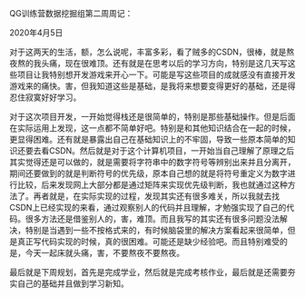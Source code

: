 QG训练营数据挖掘组第二周周记：

2020年4月5日

​		对于这两天的生活，额，怎么说呢，丰富多彩，看了贼多的CSDN，很棒，就是熬夜熬的我头痛，现在很难顶。还有就是在思考以后的学习方向，特别是这几天写这些项目让我特别想开发游戏来开心一下。可能是写这些项目的成就感没有直接开发游戏来的痛快。害，但我知道这些是基础，是我将来想要变得更好的基础，还是得忍住寂寞好好学习。

​		对于这次项目开发，一开始觉得栈还是很简单的，特别是那些基础操作。但是后面在实际运用上发现，这一点都不简单好吧。特别是和其他知识结合在一起的时候，更显得困难。还有就是暴露出自己在基础知识上的不牢固，导致一些原本简单的知识还要去看CSDN。然后就是对于这个计算机项目，一开始当自己理解了原理之后其实觉得还是可以做的，就是需要将字符串中的数字符号等辨别出来并且分离开，期间还要做到的就是判断符号的优先级，原本自己想的就是将符号重定义为数字进行比较，后来发现网上大部分都是通过矩阵来实现优先级判断，我也就通过这种方法了。再者就是，在实际实现的过程，发现其实还有很多难关，所以我就去找CSDN上已经实现的来看，通过观察别人的代码并且理解，才勉强实现了自己的代码。很多方法还是借鉴别人的，害，难顶。而且我写的其实还有很多问题没法解决，特别是当遇到一些不按格式来的，有时候脑袋里的解决方案看起来很简单，但是真正写代码实现的时候，真的很困难。可能还是缺少经验吧。而且特别难受的是，今天一起床就头痛，害，不要熬夜不要熬夜。

​		最后就是下周规划，首先是完成学业，然后就是完成考核作业，最后就是还需要夯实自己的基础并且做到学习新知。
